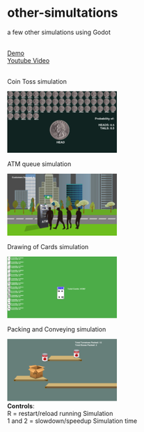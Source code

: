 # other-simultations
a few other simulations using Godot  

<br>
<a href="https://rocket-007.itch.io/simulation-pack"> Demo </a> 
<br>
<a href=""> Youtube Video </a>
<br>

<br>

Coin Toss simulation  

<img src="https://github.com/Rocket-007/other-simultations/blob/main/github_page_files/coin_toss_ScreenShot.png" alt="" width="50%"/>

<br>

ATM queue simulation  

<img src="https://github.com/Rocket-007/other-simultations/blob/main/github_page_files/atm_queue_ScreenShot.png" alt="" width="50%"/>

<br>

Drawing of Cards simulation  

<img src="https://github.com/Rocket-007/other-simultations/blob/main/github_page_files/card_draw_ScreenShot.png" alt="" width="50%"/>

<br>

Packing and Conveying simulation  

<img src="https://github.com/Rocket-007/other-simultations/blob/main/github_page_files/pack_convey_ScreenShot.png" alt="" width="50%"/>

<br>
<b>Controls</b>:
<br>
R = restart/reload running Simulation<br>
1 and 2 = slowdown/speedup Simulation time<br>
<br>

